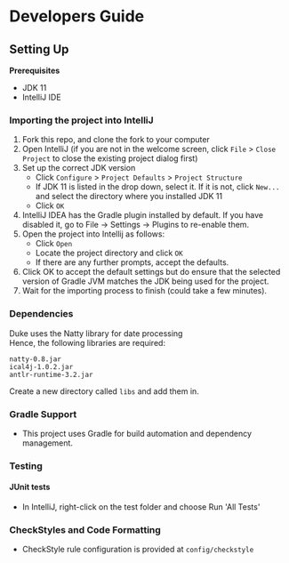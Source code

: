 # Developers Guide

## Setting Up
**Prerequisites**

* JDK 11
* IntelliJ IDE

### Importing the project into IntelliJ

1. Fork this repo, and clone the fork to your computer
2. Open IntelliJ (if you are not in the welcome screen, click `File` > `Close Project` to close the existing project dialog first)
3. Set up the correct JDK version
    - Click `Configure` > `Project Defaults` > `Project Structure`
    - If JDK 11 is listed in the drop down, select it. If it is not, click `New...` and select the directory where you installed JDK 11
    - Click `OK`
4. IntelliJ IDEA has the Gradle plugin installed by default. If you have disabled it, go to File → Settings → Plugins to re-enable them.
5. Open the project into Intellij as follows:
    - Click `Open`
    - Locate the project directory and click `OK`
    - If there are any further prompts, accept the defaults.
6. Click OK to accept the default settings but do ensure that the selected version of Gradle JVM matches the JDK being used for the project.
7. Wait for the importing process to finish (could take a few minutes).

### Dependencies

Duke uses the Natty library for date processing  
Hence, the following libraries are required: 
```
natty-0.8.jar
ical4j-1.0.2.jar
antlr-runtime-3.2.jar
```
Create a new directory called `libs` and add them in.


### Gradle Support
* This project uses Gradle for build automation and dependency management.

### Testing

#### JUnit tests
* In IntelliJ, right-click on the test folder and choose Run 'All Tests'

### CheckStyles and Code Formatting
* CheckStyle rule configuration is provided at `config/checkstyle`